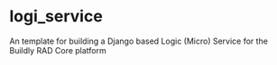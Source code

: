 # logi_service
An template for building a Django based Logic (Micro) Service for the Buildly RAD Core platform
